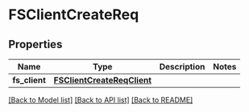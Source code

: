 # FSClientCreateReq

## Properties
Name | Type | Description | Notes
------------ | ------------- | ------------- | -------------
**fs_client** | [**FSClientCreateReqClient**](FSClientCreateReqClient.md) |  | 

[[Back to Model list]](../README.md#documentation-for-models) [[Back to API list]](../README.md#documentation-for-api-endpoints) [[Back to README]](../README.md)


